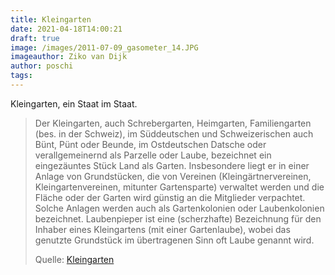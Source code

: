```yaml
---
title: Kleingarten
date: 2021-04-18T14:00:21
draft: true
image: /images/2011-07-09_gasometer_14.JPG
imageauthor: Ziko van Dijk
author: poschi
tags: 
---
```


Kleingarten, ein Staat im Staat.


> Der Kleingarten, auch Schrebergarten, Heimgarten, Familiengarten (bes. in der
> Schweiz), im Süddeutschen und Schweizerischen auch Bünt, Pünt oder Beunde, im
> Ostdeutschen Datsche oder verallgemeinernd als Parzelle oder Laube, bezeichnet
> ein eingezäuntes Stück Land als Garten. Insbesondere liegt er in einer Anlage
> von Grundstücken, die von Vereinen (Kleingärtnervereinen, Kleingartenvereinen,
> mitunter Gartensparte) verwaltet werden und die Fläche oder der Garten wird
> günstig an die Mitglieder verpachtet. Solche Anlagen werden auch als
> Gartenkolonien oder Laubenkolonien bezeichnet. Laubenpieper ist eine
> (scherzhafte) Bezeichnung für den Inhaber eines Kleingartens (mit einer
> Gartenlaube), wobei das genutzte Grundstück im übertragenen Sinn oft Laube
> genannt wird.
>
> Quelle: [Kleingarten](https://de.wikipedia.org/wiki/Kleingarten)
